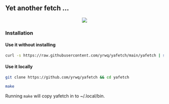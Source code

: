 ## Yet another fetch ...

<p align="center">
<img src="https://0x0.st/i7Se.png">
</p>

### Installation

#### Use it without installing

``` sh
curl -s https://raw.githubusercontent.com/yrwq/yafetch/main/yafetch | sh
```

#### Use it locally

``` sh
git clone https://github.com/yrwq/yafetch && cd yafetch

make
```

Running `make` will copy yafetch in to ~/.local/bin.
